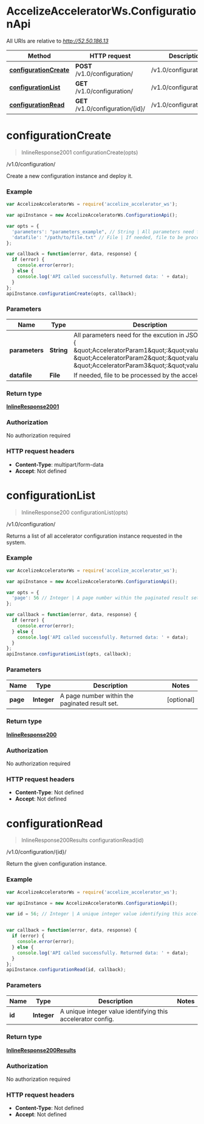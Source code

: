 # AccelizeAcceleratorWs.ConfigurationApi

All URIs are relative to *http://52.50.186.13*

Method | HTTP request | Description
------------- | ------------- | -------------
[**configurationCreate**](ConfigurationApi.md#configurationCreate) | **POST** /v1.0/configuration/ | /v1.0/configuration/
[**configurationList**](ConfigurationApi.md#configurationList) | **GET** /v1.0/configuration/ | /v1.0/configuration/
[**configurationRead**](ConfigurationApi.md#configurationRead) | **GET** /v1.0/configuration/{id}/ | /v1.0/configuration/{id}/


<a name="configurationCreate"></a>
# **configurationCreate**
> InlineResponse2001 configurationCreate(opts)

/v1.0/configuration/

Create a new configuration instance and deploy it.

### Example
```javascript
var AccelizeAcceleratorWs = require('accelize_accelerator_ws');

var apiInstance = new AccelizeAcceleratorWs.ConfigurationApi();

var opts = { 
  'parameters': "parameters_example", // String | All parameters need for the excution in JSON format : {     \"AcceleratorParam1\":\"value1\",    \"AcceleratorParam2\":\"value2\",    \"AcceleratorParam3\":\"value3\"}
  'datafile': "/path/to/file.txt" // File | If needed, file to be processed by the accelerator.
};

var callback = function(error, data, response) {
  if (error) {
    console.error(error);
  } else {
    console.log('API called successfully. Returned data: ' + data);
  }
};
apiInstance.configurationCreate(opts, callback);
```

### Parameters

Name | Type | Description  | Notes
------------- | ------------- | ------------- | -------------
 **parameters** | **String**| All parameters need for the excution in JSON format : {     \&quot;AcceleratorParam1\&quot;:\&quot;value1\&quot;,    \&quot;AcceleratorParam2\&quot;:\&quot;value2\&quot;,    \&quot;AcceleratorParam3\&quot;:\&quot;value3\&quot;} | [optional] 
 **datafile** | **File**| If needed, file to be processed by the accelerator. | [optional] 

### Return type

[**InlineResponse2001**](InlineResponse2001.md)

### Authorization

No authorization required

### HTTP request headers

 - **Content-Type**: multipart/form-data
 - **Accept**: Not defined

<a name="configurationList"></a>
# **configurationList**
> InlineResponse200 configurationList(opts)

/v1.0/configuration/

Returns a list of all accelerator configuration instance requested in the system.

### Example
```javascript
var AccelizeAcceleratorWs = require('accelize_accelerator_ws');

var apiInstance = new AccelizeAcceleratorWs.ConfigurationApi();

var opts = { 
  'page': 56 // Integer | A page number within the paginated result set.
};

var callback = function(error, data, response) {
  if (error) {
    console.error(error);
  } else {
    console.log('API called successfully. Returned data: ' + data);
  }
};
apiInstance.configurationList(opts, callback);
```

### Parameters

Name | Type | Description  | Notes
------------- | ------------- | ------------- | -------------
 **page** | **Integer**| A page number within the paginated result set. | [optional] 

### Return type

[**InlineResponse200**](InlineResponse200.md)

### Authorization

No authorization required

### HTTP request headers

 - **Content-Type**: Not defined
 - **Accept**: Not defined

<a name="configurationRead"></a>
# **configurationRead**
> InlineResponse200Results configurationRead(id)

/v1.0/configuration/{id}/

Return the given configuration instance.

### Example
```javascript
var AccelizeAcceleratorWs = require('accelize_accelerator_ws');

var apiInstance = new AccelizeAcceleratorWs.ConfigurationApi();

var id = 56; // Integer | A unique integer value identifying this accelerator config.


var callback = function(error, data, response) {
  if (error) {
    console.error(error);
  } else {
    console.log('API called successfully. Returned data: ' + data);
  }
};
apiInstance.configurationRead(id, callback);
```

### Parameters

Name | Type | Description  | Notes
------------- | ------------- | ------------- | -------------
 **id** | **Integer**| A unique integer value identifying this accelerator config. | 

### Return type

[**InlineResponse200Results**](InlineResponse200Results.md)

### Authorization

No authorization required

### HTTP request headers

 - **Content-Type**: Not defined
 - **Accept**: Not defined

